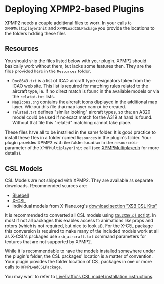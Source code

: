 Deploying XPMP2-based Plugins
==

XPMP2 needs a couple additional files to work. In your calls to
`XPMPMultiplayerInit` and `XPMPLoadCSLPackage` you provide the locations
to the folders holding these files.

Resources
--

You should ship the files listed below with your plugin.
XPMP2 should basically work without them, but lacks some features then.
They are the files provided here in the `Resources` folder:

- `Doc8643.txt` is a list of ICAO aircraft type designators taken from
  the ICAO web site. This list is required for matching rules related
  to the aircraft type, ie. if no direct match is found in the available
  models or via the `related.txt` lists.
- `MapIcons.png` contains the aircraft icons displayed in the additional
  map layer. Without this file that map layer cannot be created.
- `related.txt` defines "similar looking" aircraft types, so that an
  A320 model could be used if no exact match for the A319 at hand is found.
  Without that file this "related" matching cannot take place.

These files have all to be installed in the same folder.
It is good practice to install these files in a folder named `Resources` in
the plugin's folder. Your plugin provides XPMP2 with the folder location
in the `resourceDir` parameter of the `XPMPMultiplayerInit` call
(see [XPMPMultiplayer.h](html/XPMPMultiplayer_8h.html) for more details).

CSL Models
--

CSL Models are not shipped with XPMP2. They are available as separate downloads.
Recommended sources are:

- [Bluebell](https://forums.x-plane.org/index.php?/files/file/37041-bluebell-obj8-csl-packages/)
- [X-CSL](https://csl.x-air.ru/?lang_id=43)
- Individual models from X-Plane.org's
[download section "XSB CSL Kits"](https://forums.x-plane.org/index.php?/files/category/12-xsb-csl-kits/)

It is recommended to converted all CSL models using
[`CSL2XSB.pl` script](https://github.com/TwinFan/CSL2XSB). In most if not all
packages this enables access to animations like props and rotors
(which is not required, but nice to look at). For the X-CSL package
this conversion is required to make many of the included models work at all
as X-CSL's packages use `xsb_aircraft.txt` command parameters for textures
that are not supported by XPMP2.

While it is recommendable to have the models installed somewhere under
the plugin's folder, the CSL packages' location is a matter of convention.
Your plugin provides the folder location of CSL packages in one or more
calls to `XPMPLoadCSLPackage`.

You may want to refer to
[LiveTraffic's CSL model installation instructions](https://twinfan.gitbook.io/livetraffic/setup/installation/step-by-step#bluebell-csl-package-by-oktalist).
